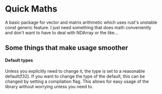 # Quick Maths

A basic package for vector and matrix arithmetic which uses rust's unstable const generic
feature. I just need something that does math conveniently and don't want to have to deal with
NDArray or the like...

## Some things that make usage smoother

#### Default types

Unless you explicitly need to change it, the type is set to a reasonable default(f32). If you
want to change the type of the default, this can be changed by setting a compilation flag. This
allows for easy usage of the library without worrying unless you need to.
